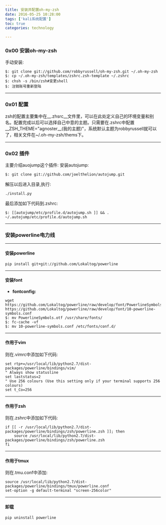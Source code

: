 ```yaml
---
title: 安装并配置oh-my-zsh
date: 2016-05-25 10:28:00
tags: ['kali系统配置']
toc: true
categories: technology

---
```

### 0x00 安装oh-my-zsh

手动安装:

```
$: git clone git://github.com/robbyrussell/oh-my-zsh.git ~/.oh-my-zsh
$: cp ~/.oh-my-zsh/templates/zshrc.zsh-template ~/.zshrc
$: chsh -s /bin/zsh#变更shell
$: 注销账号重新登陆
```

---
### 0x01 配置
zsh的配置主要集中在__.zhsrc__文件里，可以在此处定义自己的环境变量和别名。配置完成以后可以选择自己中意的主题。只需要在.zshrc中配置__ZSH_THEME="agnoster__(我的主题)"，系统默认主题为robbyrussell就可以了，相关文件在~/.oh-my-zsh/thems下。

---
### 0x02 插件
主要介绍auojump这个插件:
安装autojump:

```
$: git clone git://github.com/joelthelion/autojump.git
```

解压以后进入目录,执行:

```
./install.py
```

最后添加如下代码到.zshrc:

```
$: [[autojump/etc/profile.d/autojump.sh ]] && . ~/.autojump/etc/profile.d/autojump.sh
```

---
### 安装powerline电力线

---
#### 安装powerline

 ```
 pip install git+git://github.com/Lokaltog/powerline
 ```

---
#### 安装font

* __fontconfig:__

```
wget https://github.com/Lokaltog/powerline/raw/develop/font/PowerlineSymbols.otf
https://github.com/Lokaltog/powerline/raw/develop/font/10-powerline-symbols.conf
$: mv PowerlineSymbols.otf /usr/share/fonts/
$: fc-cache -vf
$: mv 10-powerline-symbols.conf /etc/fonts/conf.d/
```


---
#### 作用于vim
则在.vimrc中添加如下代码:

```
set rtp+=/usr/local/lib/python2.7/dist-packages/powerline/bindings/vim/
" Always show statusline
set laststatus=2
" Use 256 colours (Use this setting only if your terminal supports 256 colours)
set t_Co=256
```

---
#### 作用于zsh
则在.zshrc中添加如下代码:

```
if [[ -r /usr/local/lib/python2.7/dist-packages/powerline/bindings/zsh/powerline.zsh ]]; then
    source /usr/local/lib/python2.7/dist-packages/powerline/bindings/zsh/powerline.zsh
fi
```

----
#### 作用于tmux
则在.tmu.conf中添加:

```
source /usr/local/lib/python2.7/dist-packages/powerline/bindings/tmux/powerline.conf
set-option -g default-terminal "screen-256color"
```

---
#### 卸载

```
pip uninstall powerline
```


